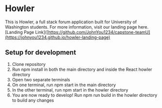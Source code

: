 # Howler
This is Howler, a full stack forum application built for University of Washington students.
For more information, visit our landing page here.
[Landing Page Link]([https://github.com/JohnYou1234/capstone-teamU](https://johnyou1234.github.io/howler-landing-page)
## Setup for development

1. Clone repository 
2. Run npm install in both the main directory and inside the React howler directory 
3. Open two separate terminals
4. On one terminal, run npm start in the main directory
5. In the other terminal, run npm start in the howler directory
6. You are now ready to develop! Run npm run build in the howler directory to build any changes 
